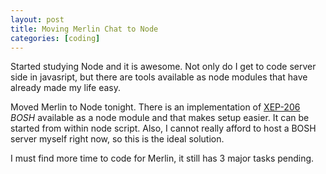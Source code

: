 ```yaml
---
layout: post
title: Moving Merlin Chat to Node
categories: [coding]
---
```

Started studying Node and it is awesome. Not only do I get to code server side in javasript, but there are tools available as node modules that have already made my life easy.

Moved Merlin to Node tonight.
There is an implementation of [XEP-206](http://xmpp.org/extensions/xep-0206.html) *BOSH* available as a node module and that makes setup easier. It can be started from within node script.
Also, I cannot really afford to host a BOSH server myself right now, so this is the ideal solution.


I must find more time to code for Merlin, it still has 3 major tasks pending.
